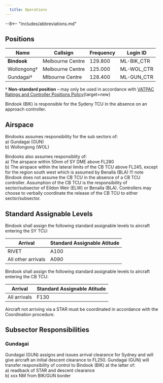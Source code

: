 ```yaml
---
  title: Operations
---
```


--8<-- "includes/abbreviations.md"
## Positions

| Name | Callsign | Frequency | Login ID |
| ---- | -------- | --------- | -------- |
| **Bindook** | Melbourne Centre | 129.800 | ML-BIK_CTR |
| Wollongong† | Melbourne Centre | 125.000 | ML-WOL_CTR |
| Gundagai† | Mlbourne Centre | 128.400 | ML-GUN_CTR |

† **Non-standard position** – may only be used in accordance with [VATPAC Ratings and Controller Positions Policy](https://cdn.vatpac.org/documents/policy/Controller+Positions+and+Ratings+Policy+v5.2.pdf){target=new}

Bindook (BIK) is responsible for the Sydeny TCU in the absence on an approach controller.
## Airspace
Bindooks assumes responsibility for the sub sectors of:  
a) Gundagai (GUN)  
b) Wollongong (WOL)

Bindooks also assumes responsiblity of:  
a) The airspace within 50nm of SY DME above FL280  
b) The airspace within the lateral limits of the CB TCU above FL245, except for the region south west which is assumed by Benalla (BLA)
!!! note
    Bindook does not assume the CB TCU in the absence of a CB TCU controller. Assumption of the CB TCU is the responsibility of sector/subsector of Eildon Weir (ELW) or Benalla (BLA). Controllers may choose to verbally coordinate the release of the CB TCU to either sector/subsector.


## Standard Assignable Levels
Bindook shall assign the following standard assignable levels to aircraft entering the SY TCU:  

| Arrival | Standard Assignable Atitude |
| ------ | -------------------------- |
| RIVET | A100 |  
| All other arrivals | A090 |  

Bindook shall assign the following standard assignable levels to aircraft entering the CB TCU:  

| Arrival | Standard Assignable Atitude |
| ------ | -------------------------- |
| All arrivals | F130 |  

Aircraft not arriving via a STAR must be coordinated in accordance with the Coordination procedure.

## Subsector Responsibilities
### Gundagai
Gundagai (GUN) assigns and issues arrival clearance for Sydney and will give aircraft an initial descent clearance to FL250. Gundagai (GUN) will transfer responsibility of control to Bindook (BIK) at the latter of:  
a) readback of STAR and descent clearance  
b) xxx NM from BIK/GUN border
